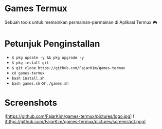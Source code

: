 # Games Termux
Sebuah tools untuk memainkan permainan-permainan di Aplikasi Termux 🎮

# Petunjuk Penginstallan
* `$ pkg update -y && pkg upgrade -y`
* `$ pkg install git`
* `$ git clone https://github.com/FajarKim/games-termux`
* `cd games-termux`
* `bash install.sh`
* `bash games.sh` or `./games.sh`

# Screenshots
![https://github.com/FajarKim/games-termux/pictures/logo.jpg]
![https://github.com/FajarKim/games-termux/pictures/screenshot.png]
